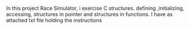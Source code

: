 In this project Race Simulator, i exercise C structures. defining ,initializing, accessing, structures in pointer and structures in functions. 
I have as attached txt file holding the instructions
